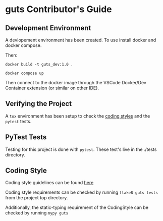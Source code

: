 # guts Contributor's Guide

## Development Environment
A devlopement environment has been created. To use install docker and docker compose.

Then:

```docker build -t guts_dev:1.0 .```

```docker compose up```

Then connect to the docker image through the VSCode Docker/Dev Container extension (or similar on other IDE).

## Verifying the Project

A ```tox``` environment has been setup to check the [coding styles](#Coding-Style) and the ```pytest``` tests.

## PyTest Tests
Testing for this project is done with ```pytest```.
These test's live in the ./tests directory.

## Coding Style
Coding style guidelines can be found [here](./CodingStyle.md)

Coding style requirements can be checked by running ```flake8 guts tests``` from
  the project top directory.

Additionally, the static-typing requirement of the CodingStyle can be checked
  by running ```mypy guts```
